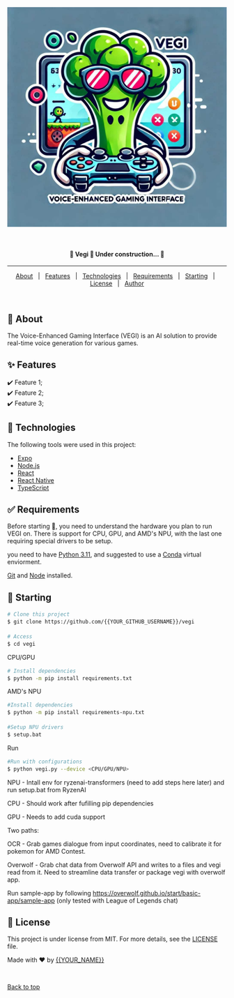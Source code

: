 <div align="center" id="top"> 
  <img src="./images/vegi.jpg" alt="Vegi" />

  &#xa0;

  <!-- <a href="https://vegi.netlify.app">Demo</a> -->
</div>

<!-- 
<h1 align="center">VEGI (ˈve-jē') : Voice-Enhanced Gaming Interface</h1>

 <p align="center">
  <img alt="Github top language" src="https://img.shields.io/github/languages/top/{{YOUR_GITHUB_USERNAME}}/vegi?color=56BEB8">

  <img alt="Github language count" src="https://img.shields.io/github/languages/count/{{YOUR_GITHUB_USERNAME}}/vegi?color=56BEB8">

  <img alt="Repository size" src="https://img.shields.io/github/repo-size/{{YOUR_GITHUB_USERNAME}}/vegi?color=56BEB8">

  <img alt="License" src="https://img.shields.io/github/license/{{YOUR_GITHUB_USERNAME}}/vegi?color=56BEB8">

  <img alt="Github issues" src="https://img.shields.io/github/issues/{{YOUR_GITHUB_USERNAME}}/vegi?color=56BEB8" /> 

  <img alt="Github forks" src="https://img.shields.io/github/forks/{{YOUR_GITHUB_USERNAME}}/vegi?color=56BEB8" />

  <img alt="Github stars" src="https://img.shields.io/github/stars/{{YOUR_GITHUB_USERNAME}}/vegi?color=56BEB8" /> 
</p> -->

<!-- Status -->

<h4 align="center"> 
	🚧  Vegi 🚀 Under construction...  🚧
</h4> 

<hr>

<p align="center">
  <a href="#dart-about">About</a> &#xa0; | &#xa0; 
  <a href="#sparkles-features">Features</a> &#xa0; | &#xa0;
  <a href="#rocket-technologies">Technologies</a> &#xa0; | &#xa0;
  <a href="#white_check_mark-requirements">Requirements</a> &#xa0; | &#xa0;
  <a href="#checkered_flag-starting">Starting</a> &#xa0; | &#xa0;
  <a href="#memo-license">License</a> &#xa0; | &#xa0;
  <a href="https://github.com/{{YOUR_GITHUB_USERNAME}}" target="_blank">Author</a>
</p>

<br>

## :dart: About ##

The Voice-Enhanced Gaming Interface (VEGI) is an AI solution to provide real-time voice generation for various games. 

## :sparkles: Features ##

:heavy_check_mark: Feature 1;\
:heavy_check_mark: Feature 2;\
:heavy_check_mark: Feature 3;

## :rocket: Technologies ##

The following tools were used in this project:

- [Expo](https://expo.io/)
- [Node.js](https://nodejs.org/en/)
- [React](https://pt-br.reactjs.org/)
- [React Native](https://reactnative.dev/)
- [TypeScript](https://www.typescriptlang.org/)

## :white_check_mark: Requirements ##

Before starting :checkered_flag:, you need to understand the hardware you plan to run VEGI on. There is support for CPU, GPU, and AMD's NPU, with the last one requiring special drivers to be setup.


you need to have [Python 3.11](), and suggested to use a [Conda]() virtual enviorment.

[Git](https://git-scm.com) and [Node](https://nodejs.org/en/) installed.

## :checkered_flag: Starting ##

```bash
# Clone this project
$ git clone https://github.com/{{YOUR_GITHUB_USERNAME}}/vegi

# Access
$ cd vegi
```

CPU/GPU

```bash
# Install dependencies
$ python -m pip install requirements.txt
```

AMD's NPU
```bash
#Install dependencies
$ python -m pip install requirements-npu.txt

#Setup NPU drivers
$ setup.bat
```

Run
```bash
#Run with configurations
$ python vegi.py --device <CPU/GPU/NPU> 
```


NPU - Intall env for ryzenai-transformers (need to add steps here later) and run setup.bat from RyzenAI

CPU - Should work after fufilling pip dependencies

GPU - Needs to add cuda support 


Two paths:

OCR - Grab games dialogue from input coordinates, need to calibrate it for pokemon for AMD Contest. 

Overwolf - Grab chat data from Overwolf API and writes to a files and vegi read from it. Need to streamline data transfer or package vegi with overwolf app. 


Run sample-app by following https://overwolf.github.io/start/basic-app/sample-app (only tested with League of Legends chat)



## :memo: License ##

This project is under license from MIT. For more details, see the [LICENSE](LICENSE.md) file.


Made with :heart: by <a href="https://github.com/{{YOUR_GITHUB_USERNAME}}" target="_blank">{{YOUR_NAME}}</a>

&#xa0;

<a href="#top">Back to top</a>
